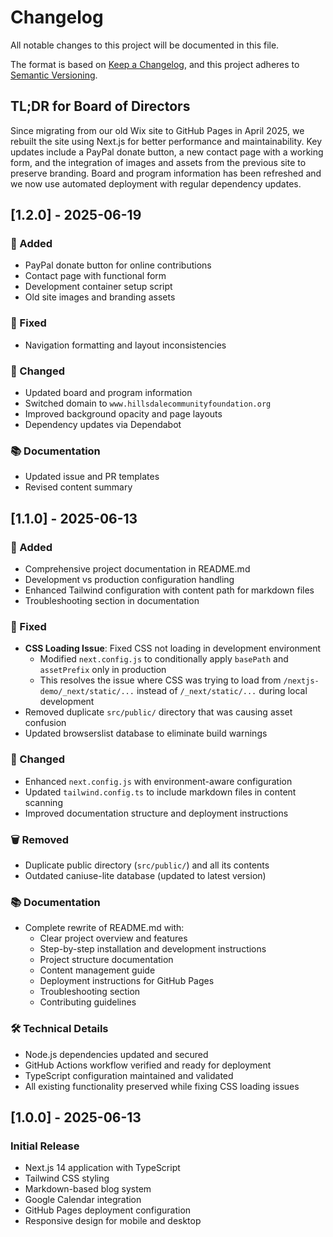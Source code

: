 # Changelog

All notable changes to this project will be documented in this file.

The format is based on [Keep a Changelog](https://keepachangelog.com/en/1.0.0/),
and this project adheres to [Semantic Versioning](https://semver.org/spec/v2.0.0.html).

## TL;DR for Board of Directors

Since migrating from our old Wix site to GitHub Pages in April 2025, we rebuilt
the site using Next.js for better performance and maintainability. Key updates
include a PayPal donate button, a new contact page with a working form, and the
integration of images and assets from the previous site to preserve branding.
Board and program information has been refreshed and we now use automated
deployment with regular dependency updates.

## [1.2.0] - 2025-06-19

### 🚀 Added
- PayPal donate button for online contributions
- Contact page with functional form
- Development container setup script
- Old site images and branding assets

### 🐛 Fixed
- Navigation formatting and layout inconsistencies

### 🔧 Changed
- Updated board and program information
- Switched domain to `www.hillsdalecommunityfoundation.org`
- Improved background opacity and page layouts
- Dependency updates via Dependabot

### 📚 Documentation
- Updated issue and PR templates
- Revised content summary

## [1.1.0] - 2025-06-13

### 🚀 Added
- Comprehensive project documentation in README.md
- Development vs production configuration handling
- Enhanced Tailwind configuration with content path for markdown files
- Troubleshooting section in documentation

### 🐛 Fixed
- **CSS Loading Issue**: Fixed CSS not loading in development environment
  - Modified `next.config.js` to conditionally apply `basePath` and `assetPrefix` only in production
  - This resolves the issue where CSS was trying to load from `/nextjs-demo/_next/static/...` instead of `/_next/static/...` during local development
- Removed duplicate `src/public/` directory that was causing asset confusion
- Updated browserslist database to eliminate build warnings

### 🔧 Changed
- Enhanced `next.config.js` with environment-aware configuration
- Updated `tailwind.config.ts` to include markdown files in content scanning
- Improved documentation structure and deployment instructions

### 🗑️ Removed
- Duplicate public directory (`src/public/`) and all its contents
- Outdated caniuse-lite database (updated to latest version)

### 📚 Documentation
- Complete rewrite of README.md with:
  - Clear project overview and features
  - Step-by-step installation and development instructions
  - Project structure documentation
  - Content management guide
  - Deployment instructions for GitHub Pages
  - Troubleshooting section
  - Contributing guidelines

### 🛠️ Technical Details
- Node.js dependencies updated and secured
- GitHub Actions workflow verified and ready for deployment
- TypeScript configuration maintained and validated
- All existing functionality preserved while fixing CSS loading issues

## [1.0.0] - 2025-06-13

### Initial Release
- Next.js 14 application with TypeScript
- Tailwind CSS styling
- Markdown-based blog system
- Google Calendar integration
- GitHub Pages deployment configuration
- Responsive design for mobile and desktop
